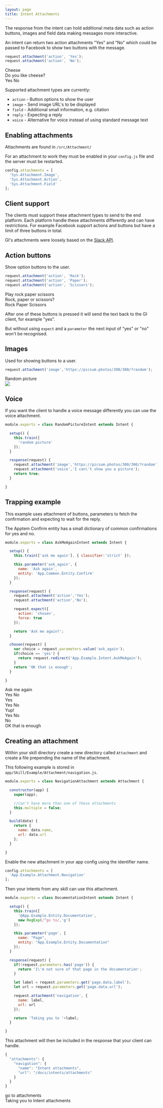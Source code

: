 ```yaml
---
layout: page
title: Intent Attachments
---
```


The response from the intent can hold additional meta data such as action buttons, images and field data making messages more interactive.

An intent can return two action attachments "Yes" and "No" which could be passed to Facebook to show two buttons with the message.

~~~javascript
request.attachment('action', 'Yes');
request.attachment('action', 'No');
~~~


<div class="chat" markdown="0">
  <div class="user"><span>Cheese</span></div>
  <div class="bot"><span>Do you like cheese?</span></div>
  <div class="attachment attachment-buttons">
    <span>Yes</span>
    <span>No</span>
  </div>
</div>



Supported attachment types are currently:

* `action` - Button options to show the user
* `image` - Send image URL's to be displayed
* `field` - Additional small information, e.g. citation
* `reply` - Expecting a reply
* `voice` - Alternative for voice instead of using standard message text


## Enabling attachments

Attachments are found in `/src/Attachment/`

For an attachment to work they must be enabled in your `config.js` file and the server must be restarted.

~~~javascript
config.attachments = [
  'Sys.Attachment.Image',
  'Sys.Attachment.Action',
  'Sys.Attachment.Field'
];
~~~





## Client support

The clients must support these attachment types to send to the end platform. Each platform handle these attachments differently and can have restrictions. For example Facebook support actions and buttons but have a limit of three buttons in total.

GI's attachments were loosely based on the [Slack API](https://api.slack.com/docs/message-attachments).





## Action buttons

Show option buttons to the user.

~~~javascript
request.attachment('action', 'Rock');
request.attachment('action', 'Paper');
request.attachment('action', 'Scissors');
~~~

<div class="chat" markdown="0">
  <div class="user"><span>Play rock paper scissors</span></div>
  <div class="bot"><span>Rock, paper or scissors?</span></div>
  <div class="attachment attachment-buttons">
    <span>Rock</span>
    <span>Paper</span>
    <span>Scissors</span>
  </div>
</div>

After one of these buttons is pressed it will send the text back to the GI client, for example "yes".

But without using `expect` and a `parameter` the next input of "yes" or "no" won't be recognised.





## Images

Used for showing buttons to a user.

~~~javascript
request.attachment('image','https://picsum.photos/300/300/?random');
~~~

<div class="chat" markdown="0">
  <div class="user"><span>Random picture</span></div>
  <div class="bot"><span><img src="https://picsum.photos/300/300/?random"></span></div>
</div>





## Voice

If you want the client to handle a voice message differently you can use the voice attachment.


~~~javascript
module.exports = class RandomPictureIntent extends Intent {

  setup() {
    this.train([
      'random picture'
    ]);
  }

  response(request) {
    request.attachment('image','https://picsum.photos/300/300/?random');
    request.attachment('voice','I can\'t show you a picture');
    return true;
  }

}
~~~





## Trapping example

This example uses attachment of buttons, parameters to fetch the confirmation and expecting to wait for the reply.

The Apptem Confirm entity has a small dictionary of common confirmations for yes and no.

~~~javascript
module.exports = class AskMeAgainIntent extends Intent {

  setup() {
    this.train(['ask me again'], { classifier:'strict' });

    this.parameter('ask_again', {
      name: 'Ask again',
      entity: 'App.Common.Entity.Confirm'
    });
  }

  response(request) {
    request.attachment('action','Yes');
    request.attachment('action','No');

    request.expect({
      action: 'chosen',
      force: true
    });

    return 'Ask me again?';
  }

  chosen(request) {
    var choice = request.parameters.value('ask_again');
    if(choice == 'yes') {
      return request.redirect('App.Example.Intent.AskMeAgain');
    }
    return 'OK that is enough';
  }

}
~~~


<div class="chat" markdown="0">
  <div class="user"><span>Ask me again</span></div>
  <div class="attachment attachment-buttons">
    <span>Yes</span>
    <span>No</span>
  </div>
  <div class="user"><span>Yes</span></div>
  <div class="attachment attachment-buttons">
    <span>Yes</span>
    <span>No</span>
  </div>
  <div class="user"><span>Yup!</span></div>
  <div class="attachment attachment-buttons">
    <span>Yes</span>
    <span>No</span>
  </div>
  <div class="user"><span>No</span></div>
  <div class="bot"><span>OK that is enough</span></div>
</div>




## Creating an attachment

Within your skill directory create a new directory called `Attachment` and create a file prepending the name of the attachment.

This following example is stored in `app/Skill/Example/Attachment/navigation.js`.


~~~javascript
module.exports = class NavigationAttachment extends Attachment {

  constructor(app) {
    super(app);

    //Can't have more than one of these attachments
    this.multiple = false;
  }

  build(data) {
    return {
      name: data.name,
      url: data.url
    };
  }

}
~~~

Enable the new attachment in your app config using the identifier name.

~~~javascript
config.attachments = [
  'App.Example.Attachment.Navigation'
];
~~~

Then your intents from any skill can use this attachment.

~~~javascript
module.exports = class DocumentationIntent extends Intent {

  setup() {
    this.train([
      '@App.Example.Entity.Documentation',
      new RegExp(/^go to/,'g')
    ]);

    this.parameter('page', {
      name: "Page",
      entity: "App.Example.Entity.Documentation"
    });
  }

  response(request) {
    if(!request.parameters.has('page')) {
      return 'I\'m not sure of that page in the documentation';
    }

    let label = request.parameters.get('page.data.label');
    let url = request.parameters.get('page.data.url');

    request.attachment('navigation', {
      name: label,
      url: url
    });

    return 'Taking you to '+label;
  }

}
~~~

This attachment will then be included in the response that your client can handle.


~~~javascript
{
  "attachments": {
    "navigation": {
      "name": "Intent attachments",
      "url": "/docs/intents/attachments"
    }
  }
}
~~~


<div class="chat" markdown="0">
  <div class="user"><span>go to attachments</span></div>
  <div class="bot"><span>Taking you to Intent attachments</span></div>
</div>